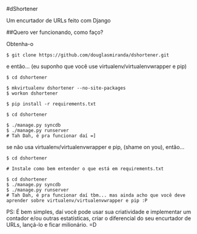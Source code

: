 #dShortener

Um encurtador de URLs feito com Django

##Quero ver funcionando, como faço?

Obtenha-o
```
$ git clone https://github.com/douglasmiranda/dshortener.git
```

e então... (eu suponho que você use virtualenv/virtualenvwrapper e pip)
```
$ cd dshortener

$ mkvirtualenv dshortener --no-site-packages
$ workon dshortener

$ pip install -r requirements.txt

$ cd dshortener

$ ./manage.py syncdb
$ ./manage.py runserver
# Tah Dah, é pra funcionar daí =]
```

se não usa virtualenv/virtualenvwrapper e pip, (shame on you), então...
```
$ cd dshortener

# Instale como bem entender o que está em requirements.txt

$ cd dshortener
$ ./manage.py syncdb
$ ./manage.py runserver
# Tah Dah, é pra funcionar daí tbm... mas ainda acho que você deve aprender sobre virtualenv/virtualenvwrapper e pip :P
```

PS: É bem simples, daí você pode usar sua criatividade e implementar um contador e/ou outras estatísticas, criar o diferencial do seu encurtador de URLs, lançá-lo e ficar milionário. =D